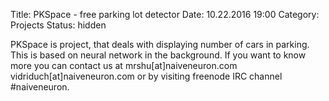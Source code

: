 Title: PKSpace - free parking lot detector
Date: 10.22.2016 19:00
Category: Projects
Status: hidden

PKSpace is project, that deals with displaying number of cars in parking. This
is based on neural network in the background. If you want to know more you can
contact us at mrshu[at]naiveneuron.com vidriduch[at]naiveneuron.com or by visiting
freenode IRC channel #naiveneuron.
